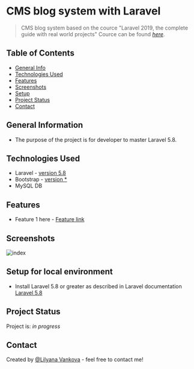 # CMS blog system with Laravel
> CMS blog system based on the cource "Laravel 2019, the complete guide with real world projects" 
> Cource can be found [_here_](https://www.udemy.com/course/best-laravel/).

## Table of Contents
* [General Info](#general-information)
* [Technologies Used](#technologies-used)
* [Features](#features)
* [Screenshots](#screenshots)
* [Setup](#setup)
* [Project Status](#project-status)
* [Contact](#contact)
<!-- * [License](#license) -->


## General Information
- The purpose of the project is for developer to master Laravel 5.8. 

## Technologies Used
- Laravel - [version 5.8](https://laravel.com/docs/5.8)
- Bootstrap - [version *](http://getbootstrap.com)
- MySQL DB

## Features
- Feature 1 here - [Feature link](https://somelink.org/)


## Screenshots
![index](./img/classes_structure.png)


## Setup for local environment
- Install Laravel 5.8 or greater as described in Laravel documentation [Laravel 5.8](https://laravel.com/docs/5.8)


## Project Status
Project is: _in progress_


## Contact
Created by [@Lilyana Vankova](https://github.com/Lilyah) - feel free to contact me!


<!-- Optional -->
<!-- ## License -->
<!-- This project is open source and available under the [... License](). -->

<!-- You don't have to include all sections - just the one's relevant to your project -->
